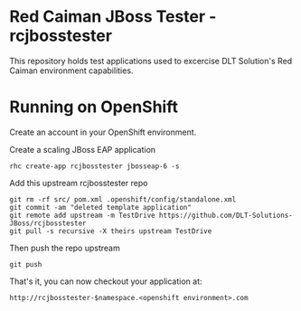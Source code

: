 Red Caiman JBoss Tester - rcjbosstester
=============
This repository holds test applications used to excercise DLT Solution's Red Caiman environment capabilities.

Running on OpenShift
=============
Create an account in your OpenShift environment.


Create a scaling JBoss EAP application
```
rhc create-app rcjbosstester jbosseap-6 -s
```

Add this upstream rcjbosstester repo
``` 
git rm -rf src/ pom.xml .openshift/config/standalone.xml
git commit -am "deleted template application"
git remote add upstream -m TestDrive https://github.com/DLT-Solutions-JBoss/rcjbosstester
git pull -s recursive -X theirs upstream TestDrive
```

Then push the repo upstream
``` 
git push
```

That's it, you can now checkout your application at:
```
http://rcjbosstester-$namespace.<openshift environment>.com
```
